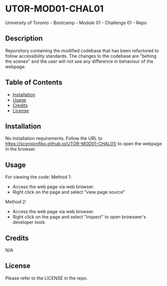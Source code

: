 # UTOR-MOD01-CHAL01
University of Toronto - Bootcamp - Module 01 - Challenge 01 - Repo

## Description

Reporsitory containing the modified codebase that has been refactored to follow accessibility standards. The changes to the codebase are "behing the scenes" and the user will not see any difference in behaviour of the webpage. 

## Table of Contents

- [Installation](#installation)
- [Usage](#usage)
- [Credits](#credits)
- [License](#license)

## Installation

No installation requirements. Follow the URL to https://scorpionfiko.github.io/UTOR-MOD01-CHAL01/ to open the webpage in the browser.

## Usage

For viewing the code:
Method 1:
- Access the web page via web browser.
- Right click on the page and select "view page source"


Method 2:
- Access the web page via web browser.
- Right click on the page and select "inspect" to open browswer's developer tools

## Credits

N/A

## License

Please refer to the LICENSE in the repo.
